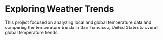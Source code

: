 # Exploring Weather Trends
This project focused on analyzing local and global temperature data and comparing the temperature trends in San Francisco, United States to overall global temperature trends.
